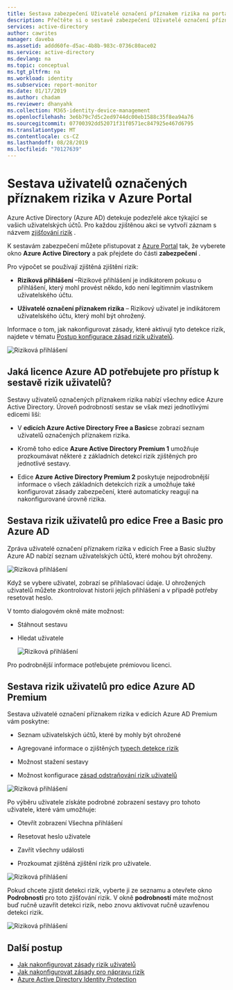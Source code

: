 ```yaml
---
title: Sestava zabezpečení Uživatelé označení příznakem rizika na portálu Azure Active Directory | Dokumentace Microsoftu
description: Přečtěte si o sestavě zabezpečení Uživatelé označení příznakem rizika na portálu Azure Active Directory
services: active-directory
author: cawrites
manager: daveba
ms.assetid: addd60fe-d5ac-4b8b-983c-0736c80ace02
ms.service: active-directory
ms.devlang: na
ms.topic: conceptual
ms.tgt_pltfrm: na
ms.workload: identity
ms.subservice: report-monitor
ms.date: 01/17/2019
ms.author: chadam
ms.reviewer: dhanyahk
ms.collection: M365-identity-device-management
ms.openlocfilehash: 3e6b79c7d5c2ed9744dc00eb1588c35f8ea94a76
ms.sourcegitcommit: 07700392dd52071f31f0571ec847925e467d6795
ms.translationtype: MT
ms.contentlocale: cs-CZ
ms.lasthandoff: 08/28/2019
ms.locfileid: "70127639"
---
```

# <a name="users-flagged-for-risk-report-in-the-azure-portal"></a>Sestava uživatelů označených příznakem rizika v Azure Portal

Azure Active Directory (Azure AD) detekuje podezřelé akce týkající se vašich uživatelských účtů. Pro každou zjištěnou akci se vytvoří záznam s názvem [zjišťování rizik](concept-risk-events.md) .

K sestavám zabezpečení můžete přistupovat z [Azure Portal](https://portal.azure.com) tak, že vyberete okno **Azure Active Directory** a pak přejdete do části **zabezpečení** . 

Pro výpočet se používají zjištěná zjištění rizik:

- **Riziková přihlášení** –Rizikové přihlášení je indikátorem pokusu o přihlášení, který mohl provést někdo, kdo není legitimním vlastníkem uživatelského účtu. 

- **Uživatelé označení příznakem rizika** – Rizikový uživatel je indikátorem uživatelského účtu, který mohl být ohrožený. 

Informace o tom, jak nakonfigurovat zásady, které aktivují tyto detekce rizik, najdete v tématu [Postup konfigurace zásad rizik uživatelů](../identity-protection/howto-user-risk-policy.md). 

![Riziková přihlášení](./media/concept-user-at-risk/10.png)


## <a name="what-azure-ad-license-do-you-need-to-access-the-users-at-risk-report"></a>Jaká licence Azure AD potřebujete pro přístup k sestavě rizik uživatelů?  

Sestavy uživatelů označených příznakem rizika nabízí všechny edice Azure Active Directory. Úroveň podrobností sestav se však mezi jednotlivými edicemi liší: 

- V **edicích Azure Active Directory Free a Basic**se zobrazí seznam uživatelů označených příznakem rizika. 

- Kromě toho edice **Azure Active Directory Premium 1** umožňuje prozkoumávat některé z základních detekcí rizik zjištěných pro jednotlivé sestavy. 

- Edice **Azure Active Directory Premium 2** poskytuje nejpodrobnější informace o všech základních detekcích rizik a umožňuje také konfigurovat zásady zabezpečení, které automaticky reagují na nakonfigurované úrovně rizika.


## <a name="users-at-risk-report-for-azure-ad-free-and-basic-editions"></a>Sestava rizik uživatelů pro edice Free a Basic pro Azure AD

Zpráva uživatelé označení příznakem rizika v edicích Free a Basic služby Azure AD nabízí seznam uživatelských účtů, které mohou být ohroženy. 

![Riziková přihlášení](./media/concept-user-at-risk/03.png)

Když se vybere uživatel, zobrazí se přihlašovací údaje. U ohrožených uživatelů můžete zkontrolovat historii jejich přihlášení a v případě potřeby resetovat heslo.

V tomto dialogovém okně máte možnost:

- Stáhnout sestavu
- Hledat uživatele

    ![Riziková přihlášení](./media/concept-user-at-risk/16.png)

Pro podrobnější informace potřebujete prémiovou licenci.

## <a name="users-at-risk-report-for-azure-ad-premium-editions"></a>Sestava rizik uživatelů pro edice Azure AD Premium

Sestava uživatelé označení příznakem rizika v edicích Azure AD Premium vám poskytne:

- Seznam uživatelských účtů, které by mohly být ohrožené 

- Agregované informace o zjištěných [typech detekce rizik](concept-risk-events.md)

- Možnost stažení sestavy

- Možnost konfigurace [zásad odstraňování rizik uživatelů](../identity-protection/howto-user-risk-policy.md)  

![Riziková přihlášení](./media/concept-user-at-risk/71.png)

Po výběru uživatele získáte podrobné zobrazení sestavy pro tohoto uživatele, které vám umožňuje:

- Otevřít zobrazení Všechna přihlášení

- Resetovat heslo uživatele

- Zavřít všechny události

- Prozkoumat zjištěná zjištění rizik pro uživatele. 

![Riziková přihlášení](./media/concept-user-at-risk/324.png)

Pokud chcete zjistit detekci rizik, vyberte ji ze seznamu a otevřete okno **Podrobnosti** pro toto zjišťování rizik. V okně **podrobností** máte možnost buď ručně uzavřít detekci rizik, nebo znovu aktivovat ručně uzavřenou detekci rizik. 

![Riziková přihlášení](./media/concept-user-at-risk/325.png)


## <a name="next-steps"></a>Další postup

- [Jak nakonfigurovat zásady rizik uživatelů](../identity-protection/howto-user-risk-policy.md)
- [Jak nakonfigurovat zásady pro nápravu rizik](../identity-protection/howto-user-risk-policy.md)
- [Azure Active Directory Identity Protection](../active-directory-identityprotection.md)

